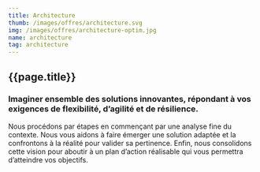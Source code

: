 ```yaml
---
title: Architecture
thumb: /images/offres/architecture.svg
img: /images/offres/architecture-optim.jpg
name: architecture
tag: architecture
---
```


## {{page.title}}

### Imaginer ensemble des solutions innovantes, répondant à vos exigences de flexibilité, d’agilité et de résilience.

Nous procédons par étapes en commençant par une analyse fine du contexte. Nous vous aidons à faire émerger une solution
adaptée et la confrontons à la réalité pour valider sa pertinence. Enfin, nous consolidons cette vision pour aboutir à
un plan d’action réalisable qui vous permettra d’atteindre vos objectifs.
